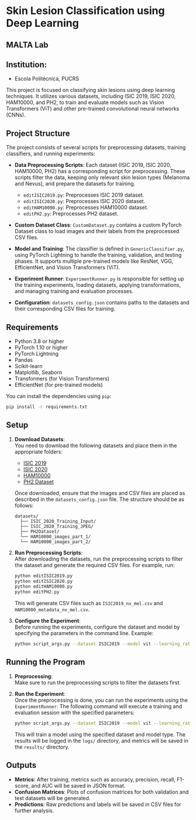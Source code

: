 # Skin Lesion Classification using Deep Learning

## MALTA Lab

## Institution:
- Escola Politécnica, PUCRS

This project is focused on classifying skin lesions using deep learning techniques. It utilizes various datasets, including ISIC 2019, ISIC 2020, HAM10000, and PH2, to train and evaluate models such as Vision Transformers (ViT) and other pre-trained convolutional neural networks (CNNs).

## Project Structure

The project consists of several scripts for preprocessing datasets, training classifiers, and running experiments:

- **Data Preprocessing Scripts**: Each dataset (ISIC 2019, ISIC 2020, HAM10000, PH2) has a corresponding script for preprocessing. These scripts filter the data, keeping only relevant skin lesion types (Melanoma and Nevus), and prepare the datasets for training.
  - `editISIC2019.py`: Preprocesses ISIC 2019 dataset.
  - `editISIC2020.py`: Preprocesses ISIC 2020 dataset.
  - `editHAM10000.py`: Preprocesses HAM10000 dataset.
  - `editPH2.py`: Preprocesses PH2 dataset.

- **Custom Dataset Class**: `CustomDataset.py` contains a custom PyTorch Dataset class to load images and their labels from the preprocessed CSV files.

- **Model and Training**: The classifier is defined in `GenericClassifier.py`, using PyTorch Lightning to handle the training, validation, and testing phases. It supports multiple pre-trained models like ResNet, VGG, EfficientNet, and Vision Transformers (ViT).

- **Experiment Runner**: `ExperimentRunner.py` is responsible for setting up the training experiments, loading datasets, applying transformations, and managing training and evaluation processes.

- **Configuration**: `datasets_config.json` contains paths to the datasets and their corresponding CSV files for training.

## Requirements

- Python 3.8 or higher
- PyTorch 1.10 or higher
- PyTorch Lightning
- Pandas
- Scikit-learn
- Matplotlib, Seaborn
- Transformers (for Vision Transformers)
- EfficientNet (for pre-trained models)

You can install the dependencies using `pip`:

```bash
pip install -r requirements.txt
```

## Setup

1. **Download Datasets**:  
   You need to download the following datasets and place them in the appropriate folders:
   - [ISIC 2019](https://www.isic-archive.com/)
   - [ISIC 2020](https://www.isic-archive.com/)
   - [HAM10000](https://www.kaggle.com/datasets/ryanchou/ham10000)
   - [PH2 Dataset](https://www.fc.ul.pt/en/courses/msc/Information-Systems-and-Computing/Projects/2017-2018/PH2)

   Once downloaded, ensure that the images and CSV files are placed as described in the `datasets_config.json` file. The structure should be as follows:

   ```
   datasets/
     ├── ISIC_2020_Training_Input/
     ├── ISIC_2020_Training_JPEG/
     ├── PH2Dataset/
     └── HAM10000_images_part_1/
     └── HAM10000_images_part_2/
   ```

2. **Run Preprocessing Scripts**:  
   After downloading the datasets, run the preprocessing scripts to filter the dataset and generate the required CSV files. For example, run:

   ```bash
   python editISIC2019.py
   python editISIC2020.py
   python editHAM10000.py
   python editPH2.py
   ```

   This will generate CSV files such as `ISIC2019_nv_mel.csv` and `HAM10000_metadata_nv_mel.csv`.

3. **Configure the Experiment**:  
   Before running the experiments, configure the dataset and model by specifying the parameters in the command line. Example:

   ```bash
   python script_args.py --dataset ISIC2019 --model vit --learning_rate 0.0001 --max_epochs 10
   ```

## Running the Program

1. **Preprocessing**:  
   Make sure to run the preprocessing scripts to filter the datasets first.

2. **Run the Experiment**:  
   Once the preprocessing is done, you can run the experiments using the `ExperimentRunner`. The following command will execute a training and evaluation session with the specified parameters:

   ```bash
   python script_args.py --dataset ISIC2019 --model vit --learning_rate 0.0001 --max_epochs 10
   ```

   This will train a model using the specified dataset and model type. The results will be logged in the `logs/` directory, and metrics will be saved in the `results/` directory.

## Outputs

- **Metrics**: After training, metrics such as accuracy, precision, recall, F1-score, and AUC will be saved in JSON format.
- **Confusion Matrices**: Plots of confusion matrices for both validation and test datasets will be generated.
- **Predictions**: Raw predictions and labels will be saved in CSV files for further analysis.